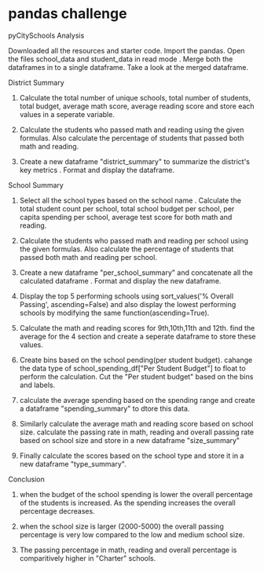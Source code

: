 # pandas challenge

pyCitySchools Analysis

 Downloaded all the resources and starter code. Import the pandas. Open the files school_data and student_data in read mode . Merge both the dataframes in to a single dataframe. Take a look at the merged dataframe.

District Summary

1. Calculate the total number of unique schools, total number of students, total budget, average math score, average reading score and store each values in a seperate variable.

2. Calculate the students who passed math and reading using the given formulas. Also calculate the percentage of students that passed both math and reading. 

3. Create a new dataframe  "district_summary" to summarize the district's key metrics . Format and display the dataframe.

School Summary

1. Select all the school types based on the school name . Calculate the total student count per school, total school budget per school, per capita spending per school, average test score for both math and reading. 

2. Calculate the students who passed math and reading per school using the given formulas. Also calculate the percentage of students that passed both math and reading per school.

3. Create a new dataframe  "per_school_summary" and concatenate all the calculated dataframe . Format and display the new dataframe.

4. Display the top 5 performing schools using sort_values('% Overall Passing', ascending=False) and also display the lowest performing schools by modifying the same function(ascending=True).

5. Calculate the math and reading scores for 9th,10th,11th and 12th. find the average for the 4 section and create a seperate dataframe to store these values.

6. Create bins based on the school pending(per student budget). cahange the data type of school_spending_df["Per Student Budget"] to float to perform the calculation. Cut the "Per student budget" based on the bins and labels.

7. calculate the average spending based on the spending range and create a dataframe "spending_summary" to dtore this data.

8. Similarly calculate the average math and reading score based on school size. calculate the passing rate in math, reading and overall passing rate based on school size and store in a new dataframe "size_summary"

9. Finally calculate the scores based on the school type and store it in a new dataframe "type_summary".

Conclusion

1. when the budget of the school spending is lower the overall percentage of the students is increased. As the spending increases the overall percentage decreases.

2. when the school size is larger (2000-5000) the overall passing percentage is very low compared to the low and medium school size.

3.  The passing percentage in math, reading and overall percentage is comparitively higher in "Charter" schools. 
 
